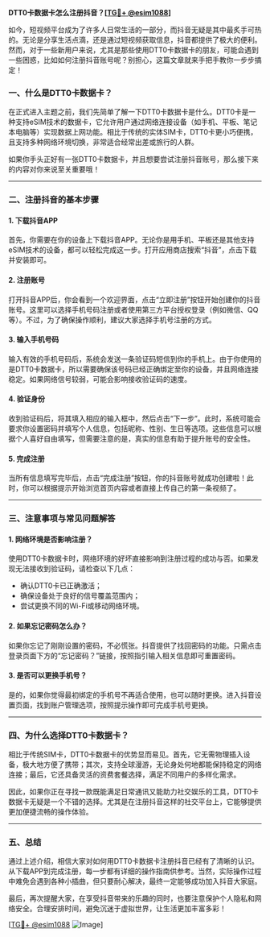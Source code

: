 **DTT0卡数据卡怎么注册抖音？[[TG💪+ @esim1088](https://t.me/s/esim1088)]**

如今，短视频平台成为了许多人日常生活的一部分，而抖音无疑是其中最炙手可热的。无论是分享生活点滴，还是通过短视频获取信息，抖音都提供了极大的便利。然而，对于一些新用户来说，尤其是那些使用DTT0卡数据卡的朋友，可能会遇到一些困惑，比如如何注册抖音账号呢？别担心，这篇文章就来手把手教你一步步搞定！

### 一、什么是DTT0卡数据卡？

在正式进入主题之前，我们先简单了解一下DTT0卡数据卡是什么。DTT0卡是一种支持eSIM技术的数据卡，它允许用户通过网络连接设备（如手机、平板、笔记本电脑等）实现数据上网功能。相比于传统的实体SIM卡，DTT0卡更小巧便携，且支持多种网络环境切换，非常适合经常出差或旅行的人群。

如果你手头正好有一张DTT0卡数据卡，并且想要尝试注册抖音账号，那么接下来的内容对你来说至关重要哦！

---

### 二、注册抖音的基本步骤

#### 1. 下载抖音APP
首先，你需要在你的设备上下载抖音APP。无论你是用手机、平板还是其他支持eSIM技术的设备，都可以轻松完成这一步。打开应用商店搜索“抖音”，点击下载并安装即可。

#### 2. 注册账号
打开抖音APP后，你会看到一个欢迎界面，点击“立即注册”按钮开始创建你的抖音账号。这里可以选择手机号码注册或者使用第三方平台授权登录（例如微信、QQ等）。不过，为了确保操作顺利，建议大家选择手机号注册的方式。

#### 3. 输入手机号码
输入有效的手机号码后，系统会发送一条验证码短信到你的手机上。由于你使用的是DTT0卡数据卡，所以需要确保该号码已经正确绑定至你的设备，并且网络连接稳定。如果网络信号较弱，可能会影响接收验证码的速度。

#### 4. 验证身份
收到验证码后，将其填入相应的输入框中，然后点击“下一步”。此时，系统可能会要求你设置密码并填写个人信息，包括昵称、性别、生日等选项。这些信息可以根据个人喜好自由填写，但需要注意的是，真实的信息有助于提升账号的安全性。

#### 5. 完成注册
当所有信息填写完毕后，点击“完成注册”按钮，你的抖音账号就成功创建啦！此时，你可以根据提示开始浏览首页内容或者直接上传自己的第一条视频了。

---

### 三、注意事项与常见问题解答

#### 1. 网络环境是否影响注册？
使用DTT0卡数据卡时，网络环境的好坏直接影响到注册过程的成功与否。如果发现无法接收到验证码，请检查以下几点：
- 确认DTT0卡已正确激活；
- 确保设备处于良好的信号覆盖范围内；
- 尝试更换不同的Wi-Fi或移动网络环境。

#### 2. 如果忘记密码怎么办？
如果你忘记了刚刚设置的密码，不必慌张。抖音提供了找回密码的功能。只需点击登录页面下方的“忘记密码？”链接，按照指引输入相关信息即可重置密码。

#### 3. 是否可以更换手机号？
是的，如果你觉得最初绑定的手机号不再适合使用，也可以随时更换。进入抖音设置页面，找到账户管理选项，按照提示操作即可完成手机号更换。

---

### 四、为什么选择DTT0卡数据卡？

相比于传统SIM卡，DTT0卡数据卡的优势显而易见。首先，它无需物理插入设备，极大地方便了携带；其次，支持全球漫游，无论身处何地都能保持稳定的网络连接；最后，它还具备灵活的资费套餐选择，满足不同用户的多样化需求。

因此，如果你正在寻找一款既能满足日常通讯又能助力社交娱乐的工具，DTT0卡数据卡无疑是一个不错的选择。尤其是在注册抖音这样的社交平台上，它能够提供更加便捷流畅的操作体验。

---

### 五、总结

通过上述介绍，相信大家对如何用DTT0卡数据卡注册抖音已经有了清晰的认识。从下载APP到完成注册，每一步都有详细的操作指南供参考。当然，实际操作过程中难免会遇到各种小插曲，但只要耐心解决，最终一定能够成功加入抖音大家庭。

最后，再次提醒大家，在享受抖音带来的乐趣的同时，也要注意保护个人隐私和网络安全。合理安排时间，避免沉迷于虚拟世界，让生活更加丰富多彩！

[[TG💪+ @esim1088](https://t.me/s/esim1088) ![Image](https://i.postimg.cc/4NQfJmqS/Snipaste-2025-05-13-00-14-12.png)]